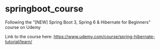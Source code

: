 # springboot_course
 Following the "[NEW] Spring Boot 3, Spring 6 & Hibernate for Beginners"  course on Udemy

Link to the course here:
https://www.udemy.com/course/spring-hibernate-tutorial/learn/
